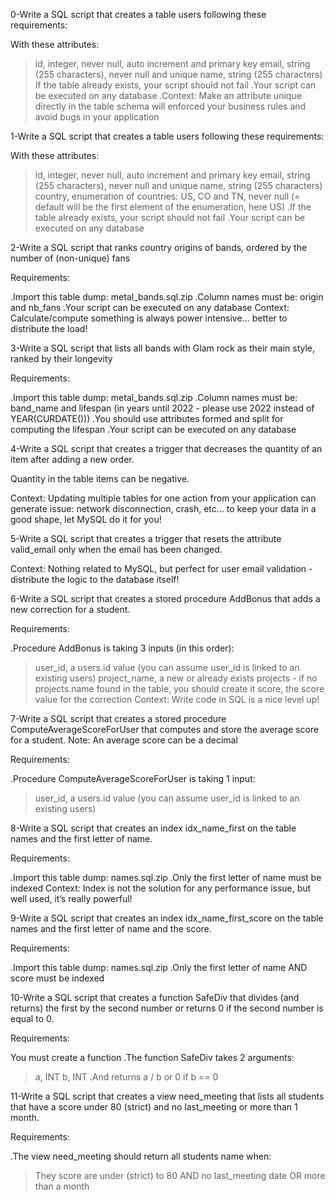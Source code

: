 0-Write a SQL script that creates a table users following these requirements:

With these attributes:
 >id, integer, never null, auto increment and primary key
 >email, string (255 characters), never null and unique
name, string (255 characters)
 >If the table already exists, your script should not fail
.Your script can be executed on any database
.Context: Make an attribute unique directly in the table schema will enforced your business rules and avoid bugs in your application

1-Write a SQL script that creates a table users following these requirements:

With these attributes:
 >id, integer, never null, auto increment and primary key
 >email, string (255 characters), never null and unique
 >name, string (255 characters)
 >country, enumeration of countries: US, CO and TN, never null (= default will be the first element of the enumeration, here US)
.If the table already exists, your script should not fail
.Your script can be executed on any database

2-Write a SQL script that ranks country origins of bands, ordered by the number of (non-unique) fans

Requirements:

.Import this table dump: metal_bands.sql.zip
.Column names must be: origin and nb_fans
.Your script can be executed on any database
Context: Calculate/compute something is always power intensive… better to distribute the load!

3-Write a SQL script that lists all bands with Glam rock as their main style, ranked by their longevity

Requirements:

.Import this table dump: metal_bands.sql.zip
.Column names must be: band_name and lifespan (in years until 2022 - please use 2022 instead of YEAR(CURDATE()))
.You should use attributes formed and split for computing the lifespan
.Your script can be executed on any database

4-Write a SQL script that creates a trigger that decreases the quantity of an item after adding a new order.

Quantity in the table items can be negative.

Context: Updating multiple tables for one action from your application can generate issue: network disconnection, crash, etc… to keep your data in a good shape, let MySQL do it for you!

5-Write a SQL script that creates a trigger that resets the attribute valid_email only when the email has been changed.

Context: Nothing related to MySQL, but perfect for user email validation - distribute the logic to the database itself!

6-Write a SQL script that creates a stored procedure AddBonus that adds a new correction for a student.

Requirements:

.Procedure AddBonus is taking 3 inputs (in this order):
 >user_id, a users.id value (you can assume user_id is linked to an existing users)
 >project_name, a new or already exists projects - if no projects.name found in the table, you should create it
 >score, the score value for the correction
Context: Write code in SQL is a nice level up!


7-Write a SQL script that creates a stored procedure ComputeAverageScoreForUser that computes and store the average score for a student. Note: An average score can be a decimal

Requirements:

.Procedure ComputeAverageScoreForUser is taking 1 input:
  >user_id, a users.id value (you can assume user_id is linked to an existing users)

8-Write a SQL script that creates an index idx_name_first on the table names and the first letter of name.

Requirements:

.Import this table dump: names.sql.zip
.Only the first letter of name must be indexed
Context: Index is not the solution for any performance issue, but well used, it’s really powerful!

9-Write a SQL script that creates an index idx_name_first_score on the table names and the first letter of name and the score.

Requirements:

.Import this table dump: names.sql.zip
.Only the first letter of name AND score must be indexed

10-Write a SQL script that creates a function SafeDiv that divides (and returns) the first by the second number or returns 0 if the second number is equal to 0.

Requirements:

You must create a function
.The function SafeDiv takes 2 arguments:
  >a, INT
  >b, INT
.And returns a / b or 0 if b == 0

11-Write a SQL script that creates a view need_meeting that lists all students that have a score under 80 (strict) and no last_meeting or more than 1 month.

Requirements:

.The view need_meeting should return all students name when:
  >They score are under (strict) to 80
  >AND no last_meeting date OR more than a month


